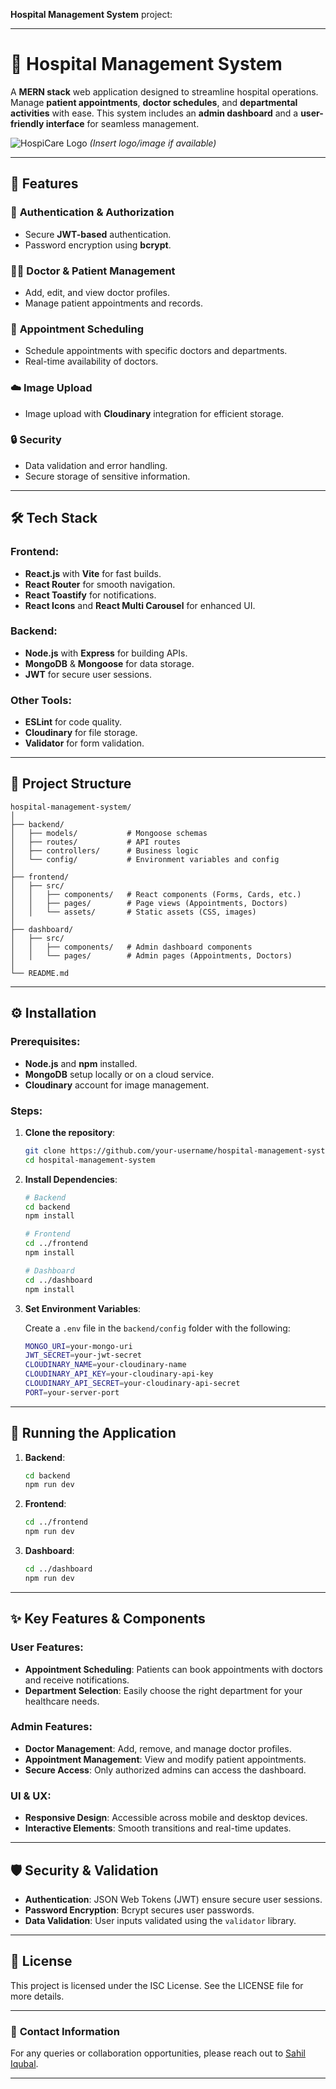  **Hospital Management System** project:

---

# 🏥 **Hospital Management System**

A **MERN stack** web application designed to streamline hospital operations. Manage **patient appointments**, **doctor schedules**, and **departmental activities** with ease. This system includes an **admin dashboard** and a **user-friendly interface** for seamless management.

![HospiCare Logo](#) *(Insert logo/image if available)*

---

## 🚀 **Features**

### 🔑 **Authentication & Authorization**
- Secure **JWT-based** authentication.
- Password encryption using **bcrypt**.

### 🧑‍⚕️ **Doctor & Patient Management**
- Add, edit, and view doctor profiles.
- Manage patient appointments and records.

### 🏥 **Appointment Scheduling**
- Schedule appointments with specific doctors and departments.
- Real-time availability of doctors.

### ☁️ **Image Upload**
- Image upload with **Cloudinary** integration for efficient storage.

### 🔒 **Security**
- Data validation and error handling.
- Secure storage of sensitive information.

---

## 🛠️ **Tech Stack**

### **Frontend**:
- **React.js** with **Vite** for fast builds.
- **React Router** for smooth navigation.
- **React Toastify** for notifications.
- **React Icons** and **React Multi Carousel** for enhanced UI.

### **Backend**:
- **Node.js** with **Express** for building APIs.
- **MongoDB** & **Mongoose** for data storage.
- **JWT** for secure user sessions.

### **Other Tools**:
- **ESLint** for code quality.
- **Cloudinary** for file storage.
- **Validator** for form validation.

---

## 📂 **Project Structure**

```plaintext
hospital-management-system/
│
├── backend/
│   ├── models/           # Mongoose schemas
│   ├── routes/           # API routes
│   ├── controllers/      # Business logic
│   └── config/           # Environment variables and config
│
├── frontend/
│   ├── src/
│   │   ├── components/   # React components (Forms, Cards, etc.)
│   │   ├── pages/        # Page views (Appointments, Doctors)
│   │   └── assets/       # Static assets (CSS, images)
│
├── dashboard/
│   ├── src/
│   │   ├── components/   # Admin dashboard components
│   │   └── pages/        # Admin pages (Appointments, Doctors)
│
└── README.md
```

---

## ⚙️ **Installation**

### Prerequisites:
- **Node.js** and **npm** installed.
- **MongoDB** setup locally or on a cloud service.
- **Cloudinary** account for image management.

### Steps:

1. **Clone the repository**:

   ```bash
   git clone https://github.com/your-username/hospital-management-system.git
   cd hospital-management-system
   ```

2. **Install Dependencies**:

   ```bash
   # Backend
   cd backend
   npm install

   # Frontend
   cd ../frontend
   npm install

   # Dashboard
   cd ../dashboard
   npm install
   ```

3. **Set Environment Variables**:
   
   Create a `.env` file in the `backend/config` folder with the following:

   ```bash
   MONGO_URI=your-mongo-uri
   JWT_SECRET=your-jwt-secret
   CLOUDINARY_NAME=your-cloudinary-name
   CLOUDINARY_API_KEY=your-cloudinary-api-key
   CLOUDINARY_API_SECRET=your-cloudinary-api-secret
   PORT=your-server-port
   ```

---

## 🚀 **Running the Application**

1. **Backend**:

   ```bash
   cd backend
   npm run dev
   ```

2. **Frontend**:

   ```bash
   cd ../frontend
   npm run dev
   ```

3. **Dashboard**:

   ```bash
   cd ../dashboard
   npm run dev
   ```

---

## ✨ **Key Features & Components**

### **User Features**:
- **Appointment Scheduling**: Patients can book appointments with doctors and receive notifications.
- **Department Selection**: Easily choose the right department for your healthcare needs.
  
### **Admin Features**:
- **Doctor Management**: Add, remove, and manage doctor profiles.
- **Appointment Management**: View and modify patient appointments.
- **Secure Access**: Only authorized admins can access the dashboard.

### **UI & UX**:
- **Responsive Design**: Accessible across mobile and desktop devices.
- **Interactive Elements**: Smooth transitions and real-time updates.

---

## 🛡️ **Security & Validation**

- **Authentication**: JSON Web Tokens (JWT) ensure secure user sessions.
- **Password Encryption**: Bcrypt secures user passwords.
- **Data Validation**: User inputs validated using the `validator` library.

---

## 📜 **License**

This project is licensed under the ISC License. See the LICENSE file for more details.

---

### 📧 **Contact Information**

For any queries or collaboration opportunities, please reach out to [Sahil Iqubal](mailto:sahiliqubal06@gmail.com).

---
